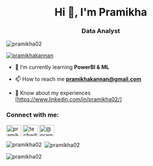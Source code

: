 <h1 align="center">Hi 👋, I'm Pramikha</h1>
<h3 align="center"> Data Analyst </h3>

<p align="left"> <img src="https://komarev.com/ghpvc/?username=pramikha02&label=Profile%20views&color=0e75b6&style=flat" alt="pramikha02" /> </p>

<p align="left"> <a href="https://twitter.com/pramikhakannan" target="blank"><img src="https://img.shields.io/twitter/follow/pramikhakannan?logo=twitter&style=for-the-badge" alt="pramikhakannan" /></a> </p>

- 🌱 I’m currently learning **PowerBI & ML**


- 📫 How to reach me **pramikhakannan@gmail.com**

- 📄 Know about my experiences [https://www.linkedin.com/in/pramikha02/]

<h3 align="left">Connect with me:</h3>
<p align="left">
<a href="https://twitter.com/pramikhakannan" target="blank"><img align="center" src="https://raw.githubusercontent.com/rahuldkjain/github-profile-readme-generator/master/src/images/icons/Social/twitter.svg" alt="pramikhakannan" height="30" width="40" /></a>
<a href="https://www.linkedin.com/in/pramikha02/" target="blank"><img align="center" src="https://raw.githubusercontent.com/rahuldkjain/github-profile-readme-generator/master/src/images/icons/Social/linked-in-alt.svg" alt="techwithpramikha" height="30" width="40" /></a>
<a href="https://medium.com/@pramikhakannan" target="blank"><img align="center" src="https://raw.githubusercontent.com/rahuldkjain/github-profile-readme-generator/master/src/images/icons/Social/medium.svg" alt="@pramikhakannan" height="30" width="40" /></a>

</p>


<p><img align="left" src="https://github-readme-stats.vercel.app/api/top-langs?username=pramikha02&show_icons=true&locale=en&layout=compact" alt="pramikha02" /></p>

<p>&nbsp;<img align="center" src="https://github-readme-stats.vercel.app/api?username=pramikha02&show_icons=true&locale=en" alt="pramikha02" /></p>

<p><img align="center" src="https://github-readme-streak-stats.herokuapp.com/?user=pramikha02&" alt="pramikha02" /></p>

